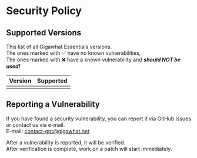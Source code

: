 # Security Policy

## Supported Versions

This list of all Gigawhat Essentials versions.<br>
The ones marked with :white_check_mark: have no known vulnerabilities,<br>
The ones marked with :x: have a known vulnerability and ***should NOT be used!***<br>

| Version | Supported          |
| ------- | ------------------ |
|         |                    |

## Reporting a Vulnerability

If you have found a security vulnerability, you can report it via GitHub issues or contact us via e-mail.<br>
E-mail: contact-gpt@gigawhat.net

After a vulnerability is reported, it will be verified.<br>
After verification is complete, work on a patch will start immediately.
